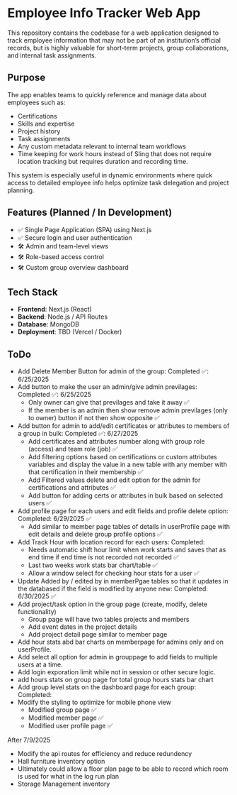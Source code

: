 # Employee Info Tracker Web App

This repository contains the codebase for a web application designed to track employee information that may not be part of an institution’s official records, but is highly valuable for short-term projects, group collaborations, and internal task assignments.

## Purpose

The app enables teams to quickly reference and manage data about employees such as:

- Certifications
- Skills and expertise
- Project history
- Task assignments
- Any custom metadata relevant to internal team workflows
- Time keeping for work hours instead of Sling that does not require location tracking but requires duration and recording time. 

This system is especially useful in dynamic environments where quick access to detailed employee info helps optimize task delegation and project planning.

## Features (Planned / In Development)

- ✅ Single Page Application (SPA) using Next.js
- ✅ Secure login and user authentication
- 🛠️ Admin and team-level views
- 🛠️ Role-based access control
- 🛠️ Custom group overview dashboard

## Tech Stack

- **Frontend**: Next.js (React)
- **Backend**: Node.js / API Routes
- **Database**: MongoDB
- **Deployment**: TBD (Vercel / Docker)


## ToDo
- Add Delete Member Button for admin of the group: Completed ✅: 6/25/2025
- Add button to make the user an admin/give admin previlages: Completed ✅: 6/25/2025
    - Only owner can give that previlages and take it away ✅
    - If the member is an admin then show remove admin previlages (only to owner) button if not then show opposite ✅
- Add button for admin to add/edit certificates or attributes to members of a group in bulk: Completed ✅: 6/27/2025
    - Add certificates and attributes number along with group role (access) and team role (job) ✅
    - Add filtering options based on certifications or custom attributes variables and display the value in a new table with any member with that certification in their membership ✅
    - Add Filtered values delete and edit option for the admin for certifications and attributes ✅
    - Add button for adding certs or attributes in bulk based on selected users ✅
- Add profile page for each users and edit fields and profile delete option: Completed: 6/29/2025 ✅
    - Add similar to member page tables of details in userProfile page with edit details and delete group profile options ✅
- Add Track Hour with location record for each users: Completed: 
    - Needs automatic shift hour limit when work starts and saves that as end time if end time is not recorded not recorded ✅
    - Last two weeks work stats bar chart/table ✅
    - Allow a window select for checking hour stats for a user ✅
- Update Added by / edited by in memberPgae tables so that it updates in the databased if the field is modified by anyone new: Completed: 6/30/2025 ✅
- Add project/task option in the group page (create, modify, delete functionality)
    - Group page will have two tables projects and members
    - Add event dates in the project details 
    - Add project detail page similar to member page
- Add hour stats abd bar charts on memberpage for admins only and on userProfile.
- Add select all option for admin in grouppage to add fields to multiple users at a time.
- Add login exporation limit while not in session or other secure logic. 
- add hours stats on group page for total group hours stats bar chart
- Add group level stats on the dashboard page for each group: Completed: 
- Modify the styling to optimize for mobile phone view
    - Modified group page ✅
    - Modified member page ✅
    - Modified user profile page ✅

After 7/9/2025

- Modify the api routes for efficiency and reduce redundency 
- Hall furniture inventory option
- Ultimately could allow a floor plan page to be able to record which room is used for what in the log run plan
- Storage Management inventory

